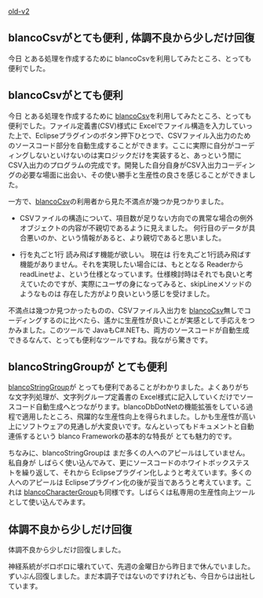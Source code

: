 [old-v2](ig060927-orig.html)

## blancoCsvがとても便利 , 体調不良から少しだけ回復

今日 とある処理を作成するために blancoCsvを利用してみたところ、とっても便利でした。

## blancoCsvがとても便利

今日 とある処理を作成するために [blancoCsv](http://www.igapyon.jp/blanco/blancocsv.html)を利用してみたところ、とっても便利でした。ファイル定義書(CSV)様式に
Excelでファイル構造を入力していった上で、Eclipseプラグインのボタン押下ひとつで、CSVファイル入出力のためのソースコード部分を自動生成することができます。ここに実際に自分がコーディングしないといけないのは実ロジックだけを実装すると、あっという間に
CSV入出力のプログラムの完成です。開発した自分自身がCSV入出力コーディングの必要な場面に出会い、その使い勝手と生産性の良さを感じることができました。

一方で、[blancoCsv](http://www.igapyon.jp/blanco/blancocsv.html)の利用者から見た不満点が幾つか見つかりました。

* CSVファイルの構造について、項目数が足りない方向での異常な場合の例外オブジェクトの内容が不親切であるように見えました。
  何行目のデータが具合悪いのか、という情報があると、より親切であると思いました。
  
* 行を丸ごと1行 読み飛ばす機能が欲しい。
  現在は 行を丸ごと1行読み飛ばす機能がありません。それを実現したい場合には、もととなる Readerから readLineせよ、という仕様となっています。仕様検討時はそれでも良いと考えていたのですが、実際にユーザの身になってみると、skipLineメソッドのようなものは
  存在した方がより良いという感じを受けました。

不満点は幾つか見つかったものの、CSVファイル入出力を [blancoCsv](http://www.igapyon.jp/blanco/blancocsv.html)無しでコーディングするのに比べたら、遙かに生産性が良いことが実感として手応えをつかみました。このツールで
JavaもC#.NETも、両方のソースコードが自動生成できるなんて、とっても便利なツールですね。我ながら驚きです。

## blancoStringGroupが とても便利

[blancoStringGroup](http://www.igapyon.jp/blanco/blancostringgroup.html)が とっても便利であることがわかりました。よくありがちな文字列処理が、文字列グループ定義書の
Excel様式に記入していくだけでソースコード自動生成へとつながります。blancoDbDotNetの機能拡張をしている過程で適用したところ、飛躍的な生産性向上を得られました。しかも生産性が高い上にソフトウェアの見通しが大変良いです。なんといってもドキュメントと自動連係するという
blanco Frameworkの基本的な特長が とても魅力的です。

ちなみに、blancoStringGroupは まだ多くの人へのアピールはしていません。私自身が しばらく使い込んでみて、更にソースコードのホワイトボックステストを繰り返して、それから Eclipseプラグイン化しようと考えています。多くの人へのアピールは Eclipseプラグイン化の後が妥当であろうと考えています。これは [blancoCharacterGroup](http://www.igapyon.jp/blanco/blancocharactergroup.html)も同様です。しばらくは私専用の生産性向上ツールとして使い込んでみます。

## 体調不良から少しだけ回復

体調不良から少しだけ回復しました。

神経系統がボロボロに壊れていて、先週の金曜日から昨日まで休んでいました。ずいぶん回復しました。まだ本調子ではないのですけれども、今日からは出社しています。
